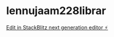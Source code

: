 # lennujaam228librar

[Edit in StackBlitz next generation editor ⚡️](https://stackblitz.com/~/github.com/kvartiil/lennujaam228librar)